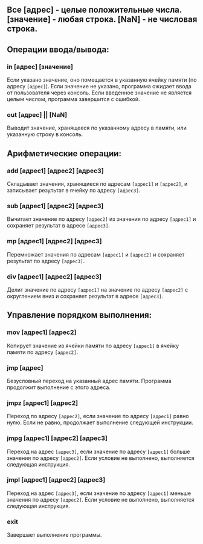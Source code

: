 ## Все [адрес] - целые положительные числа. [значение] - любая строка. [NaN] - не числовая строка.

## Операции ввода/вывода:

### in [адрес] [значение]  
Если указано значение, оно помещается в указанную ячейку памяти (по адресу `[адрес]`). Если значение не указано, программа ожидает ввода от пользователя через консоль. Если введенное значение не является целым числом, программа завершится с ошибкой.

### out [адрес]  || [NaN]
Выводит значение, хранящееся по указанному адресу в памяти, или указанную строку в консоль.

## Арифметические операции:

### add [адрес1] [адрес2] [адрес3]  
Складывает значения, хранящиеся по адресам `[адрес1]` и `[адрес2]`, и записывает результат в ячейку по адресу `[адрес3]`.

### sub [адрес1] [адрес2] [адрес3]  
Вычитает значение по адресу `[адрес2]` из значения по адресу `[адрес1]` и сохраняет результат в адресе `[адрес3]`.

### mp [адрес1] [адрес2] [адрес3]  
Перемножает значения по адресам `[адрес1]` и `[адрес2]` и сохраняет результат по адресу `[адрес3]`.

### div [адрес1] [адрес2] [адрес3]  
Делит значение по адресу `[адрес1]` на значение по адресу `[адрес2]` с округлением вниз и сохраняет результат в адресе `[адрес3]`.

## Управление порядком выполнения:

### mov [адрес1] [адрес2]  
Копирует значение из ячейки памяти по адресу `[адрес1]` в ячейку памяти по адресу `[адрес2]`.

### jmp [адрес]  
Безусловный переход на указанный адрес памяти. Программа продолжит выполнение с этого адреса.

### jmpz [адрес1] [адрес2]  
Переход по адресу `[адрес2]`, если значение по адресу `[адрес1]` равно нулю. Если не равно, продолжает выполнение следующей инструкции.

### jmpg [адрес1] [адрес2] [адрес3]  
Переход на адрес `[адрес3]`, если значение по адресу `[адрес1]` больше значения по адресу `[адрес2]`. Если условие не выполнено, выполняется следующая инструкция.

### jmpl [адрес1] [адрес2] [адрес3]  
Переход на адрес `[адрес3]`, если значение по адресу `[адрес1]` меньше значения по адресу `[адрес2]`. Если условие не выполнено, выполняется следующая инструкция.

### exit  
Завершает выполнение программы.
